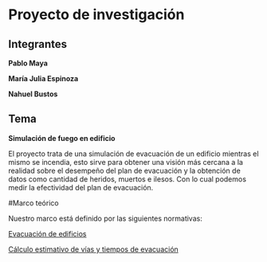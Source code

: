 # Proyecto de investigación

## Integrantes

**Pablo Maya**

**María Julia Espinoza**

**Nahuel Bustos**

## Tema

**Simulación de fuego en edificio**

El proyecto trata de una simulación de evacuación de un edificio mientras el mismo se incendia, esto sirve para obtener una visión más cercana a la realidad sobre el desempeño del plan de evacuación y la obtención de datos como cantidad de heridos, muertos e ilesos.
Con lo cual podemos medir la efectividad del plan de evacuación.

#Marco teórico

Nuestro marco está definido por las siguientes normativas:

[Evacuación de edificios](https://www.insst.es/documents/94886/326853/ntp_046.pdf/b9d7dd31-9758-42a1-8c8c-55daa88295f2)

[Cálculo estimativo de vías y tiempos de evacuación](https://www.cso.go.cr/legislacion/notas_tecnicas_preventivas_insht/NTP%20436%20-%20Calculo%20estimativo%20de%20vias%20y%20tiempos%20de%20evacuacion.pdf)
